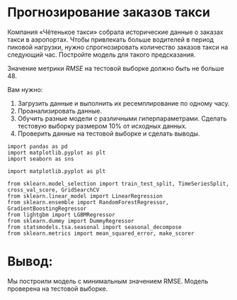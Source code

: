 #  Прогнозирование заказов такси
Компания «Чётенькое такси» собрала исторические данные о заказах такси в аэропортах. Чтобы привлекать больше водителей в период пиковой нагрузки, нужно спрогнозировать количество заказов такси на следующий час. Постройте модель для такого предсказания.

Значение метрики *RMSE* на тестовой выборке должно быть не больше 48.

Вам нужно:

1. Загрузить данные и выполнить их ресемплирование по одному часу.
2. Проанализировать данные.
3. Обучить разные модели с различными гиперпараметрами. Сделать тестовую выборку размером 10% от исходных данных.
4. Проверить данные на тестовой выборке и сделать выводы.
```
import pandas as pd
import matplotlib.pyplot as plt
import seaborn as sns

import matplotlib.pyplot as plt

from sklearn.model_selection import train_test_split, TimeSeriesSplit, cross_val_score, GridSearchCV
from sklearn.linear_model import LinearRegression
from sklearn.ensemble import RandomForestRegressor, GradientBoostingRegressor
from lightgbm import LGBMRegressor
from sklearn.dummy import DummyRegressor
from statsmodels.tsa.seasonal import seasonal_decompose
from sklearn.metrics import mean_squared_error, make_scorer
```
# Вывод: 
Мы построили модель с минимальным значением RMSE. Модель проверена на тестовой выборке.
